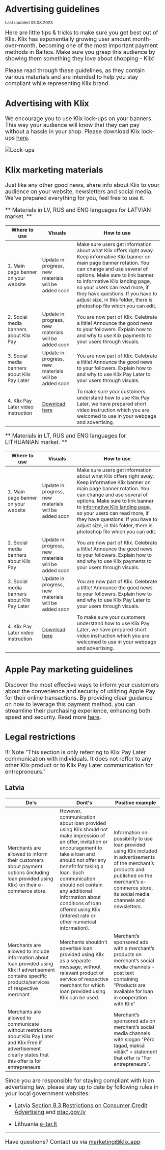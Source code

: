 # Advertising guidelines
<font size="2">Last updated 03.08.2023 

<font size="4">
Here are little tips & tricks to make sure you get best out of Klix. Klix has exponentially growing user amount month-over-month, becoming one of the most important payment methods in Baltics. Make sure you grasp this audience by showing them something they love about shopping - Klix!

Please read through these guidelines, as they contain various materials and are intended to help you stay compliant while representing Klix brand.

## Advertising with Klix

We encourage you to use Klix lock-ups on your banners. This way your audience will know that they can pay without a hassle in your shop.
Please download Klix lock-ups [here](https://drive.google.com/uc?export=download&id=1AcofaDOFF6n5D4HJy4vOswtNsq4vvFu4).


![Lock-ups](images/marketing/lockup_badge_example.jpg "Lock-ups")


## Klix marketing materials 

Just like any other good news, share info about Klix to your audience on your website, newsletters and social media. We've prepared everything for you, feel free to use it. 

** Materials in LV, RUS and ENG languages for LATVIAN market. **

| Where to use | Visuals | How to use |
|-----|------|-----|
| 1. Main page banner on your website | Update in progress, new materials will be added soon| Make sure users get information about what Klix offers right away. Keep informative Klix banner on main page banner rotation. You can change and use several of options. Make sure to link banner to informative Klix landing page, so your users can read more, if they have questions. If you have to adjust size, in this folder, there is photoshop file which you can edit. |
|2. Social media banners about Klix Pay  | Update in progress, new materials will be added soon | You are now part of Klix. Celebrate a little! Announce the good news to your followers. Explain how to and why to use Klix payments to your users through visuals.  |
|3. Social media banners about Klix Pay Later | Update in progress, new materials will be added soon | You are now part of Klix. Celebrate a little! Announce the good news to your followers. Explain how to and why to use Klix Pay Later to your users through visuals. |
|4. Klix Pay Later video instruction | [Download here](https://drive.google.com/uc?export=download&id=1RA9OIOAmZj6eGZW97xZwgAEb29NknR79) | To make sure your customers understand how to use Klix Pay Later, we have prepared short video instruction which you are welcomed to use in your webpage and advertising. |

** Materials in LT, RUS and ENG languages for LITHUANIAN market. **

| Where to use | Visuals | How to use |
|-----|------|-----|
| 1. Main page banner on your website  | Update in progress, new materials will be added soon | Make sure users get information about what Klix offers right away. Keep informative Klix banner on main page banner rotation. You can change and use several of options. Make sure to link banner to [informative Klix landing page](/representation-guidelines/#klix-landing-page), so your users can read more, if they have questions. If you have to adjust size, in this folder, there is photoshop file which you can edit. |
|2. Social media banners about Klix Pay | Update in progress, new materials will be added soon | You are now part of Klix. Celebrate a little! Announce the good news to your followers. Explain how to and why to use Klix payments to your users through visuals. |
|3. Social media banners about Klix Pay Later  | Update in progress, new materials will be added soon | You are now part of Klix. Celebrate a little! Announce the good news to your followers. Explain how to and why to use Klix Pay Later to your users through visuals. |
|4. Klix Pay Later video instruction | [Download here](https://drive.google.com/uc?export=download&id=1GKaEG-9jABYX0LxQDWhrc9ncFohg5V-l) | To make sure your customers understand how to use Klix Pay Later, we have prepared short video instruction which you are welcomed to use in your webpage and advertising. |


## Apple Pay marketing guidelines
Discover the most effective ways to inform your customers about the convenience and security of utilizing Apple Pay for their online transactions. By providing clear guidance on how to leverage this payment method, you can streamline their purchasing experience, enhancing both speed and security. Read more [here](https://developer.apple.com/apple-pay/marketing/).

## Legal restrictions

!!! Note "This section is only referring to Klix Pay Later communication with individuals. It does not reffer to any other Klix product or to Klix Pay Later communication for entrepreneurs."

### Latvia

|Do's     |Dont's     | Positive example     |
|---------|-----------|----------------------|
| Merchants are allowed to inform their customers about payment options (including loan provided using Klix) on their e-commerce store. | However, communication about loan provided using Klix should not make impression of an offer, invitation or encouragement to take a loan and should not offer any benefit for taking a loan. Such communication should not contain any additional information about conditions of loan offered using Klix (interest rate or other numerical information). | Information on possibility to use loan provided using Klix included in advertisements of the merchant’s products and published on the merchant’s e-commerce store, its social media channels and newsletters.   |
| Merchants are allowed to include information about  loan provided using Klix if advertisement contains specific products/services of respective merchant.   | Merchants shouldn't advertise loan provided using Klix as a separate message, without relevant product or service of respective merchant for which loan provided using Klix can be used.|Merchant’s sponsored ads with a merchant’s products on merchant’s social media channels + post text containing "Products are available for loan in cooperation with Klix"  |
| Merchants are allowed to communicate without restrictions about Klix Pay Later and Klix Free if advertisement clearly states that this offer is for entrepreneurs.   || Merchant’s sponsored ads on merchant’s social media channels with slogan "Pērc tagad, maksā vēlāk" + statement that offer is "For entrepreneurs".  |

Since you are responsible for staying compliant with loan advertising law, please stay up to date by following rules in your local government websites:

- Latvia [Section 8.3 Restrictions on Consumer Credit Advertising](https://likumi.lv/ta/id/23309-pateretaju-tiesibu-aizsardzibas-likums) and [ptac.gov.lv](https://www.ptac.gov.lv/lv/prasibas-kreditesanas-reklamai)

- Lithuania [e-tar.lt](https://www.e-tar.lt/portal/lt/legalAct/93180b00c13611e6bcd2d69186780352/asr)

_________________________________
Have questions? Contact us via [marketing@klix.app](mailto:marketing@klix.app)
